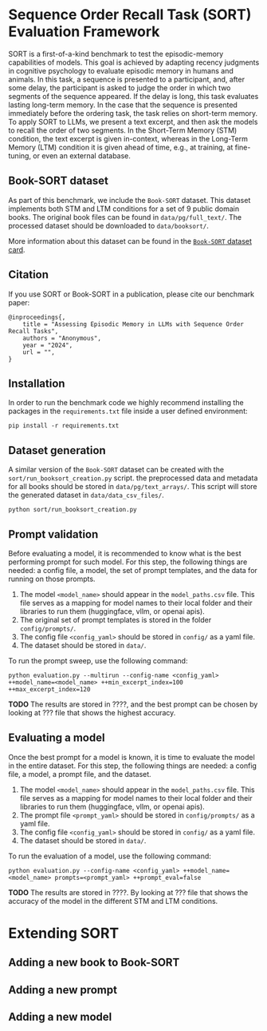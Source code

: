 # Sequence Order Recall Task (SORT) Evaluation Framework

SORT is a first-of-a-kind benchmark to test the episodic-memory capabilities of models.
This goal is achieved by adapting recency judgments in cognitive psychology to evaluate episodic memory in humans and 
animals. In this task, a sequence is presented to a participant, and, after some delay, the participant is asked to 
judge the order in which two segments of the sequence appeared. If the delay is long, this task evaluates lasting 
long-term memory. In the case that the sequence is presented immediately before the ordering task, the task relies on 
short-term memory. To apply SORT to LLMs, we present a text excerpt, and then ask the models to recall the order of two
segments. In the Short-Term Memory (STM) condition, the text excerpt is given in-context, whereas in the Long-Term
Memory (LTM) condition it is given ahead of time, e.g., at training, at fine-tuning, or even an external database.

## Book-SORT dataset
As part of this benchmark, we include the `Book-SORT` dataset. This dataset implements both STM and LTM conditions for
a set of 9 public domain books. The original book files can be found in `data/pg/full_text/`.
The processed dataset should be downloaded to `data/booksort/`.

More information about this dataset can be found in the [`Book-SORT` dataset card](data/booksort/README.md).  

## Citation
If you use SORT or Book-SORT in a publication, please cite our benchmark paper:
```
@inproceedings{,
    title = "Assessing Episodic Memory in LLMs with Sequence Order Recall Tasks",
    authors = "Anonymous",
    year = "2024",
    url = "",
}
```

## Installation
In order to run the benchmark code we highly recommend installing the packages in the `requirements.txt` file inside a
user defined environment:
```shell
pip install -r requirements.txt
```

## Dataset generation
A similar version of the `Book-SORT` dataset can be created with the `sort/run_booksort_creation.py` script.
the preprocessed data and metadata for all books should be stored in `data/pg/text_arrays/`.
This script will store the generated dataset in `data/data_csv_files/`.

```shell
python sort/run_booksort_creation.py 
```

## Prompt validation
Before evaluating a model, it is recommended to know what is the best performing prompt for such model.
For this step, the following things are needed: a config file, a model, the set of prompt templates, and the data for 
running on those prompts.
1. The model `<model_name>` should appear in the `model_paths.csv` file. This file serves as a mapping for model names to their local folder 
and their libraries to run them (huggingface, vllm, or openai apis).
2. The original set of prompt templates is stored in the folder `config/prompts/`.
3. The config file `<config_yaml>` should be stored in `config/` as a yaml file. 
4. The dataset should be stored in `data/`.

To run the prompt sweep, use the following command:
```shell
python evaluation.py --multirun --config-name <config_yaml> ++model_name=<model_name> ++min_excerpt_index=100 ++max_excerpt_index=120
```

**TODO**
The results are stored in ????, and the best prompt can be chosen by looking at ??? file that shows the highest 
accuracy.

## Evaluating a model
Once the best prompt for a model is known, it is time to evaluate the model in the entire dataset.
For this step, the following things are needed: a config file, a model, a prompt file, and the dataset.
1. The model `<model_name>` should appear in the `model_paths.csv` file. This file serves as a mapping for model names to their local folder 
and their libraries to run them (huggingface, vllm, or openai apis).
2. The prompt file `<prompt_yaml>` should be stored in `config/prompts/` as a yaml file.
3. The config file `<config_yaml>` should be stored in `config/` as a yaml file. 
4. The dataset should be stored in `data/`.

To run the evaluation of a model, use the following command:
```shell
python evaluation.py --config-name <config_yaml> ++model_name=<model_name> prompts=<prompt_yaml> ++prompt_eval=false
```

**TODO**
The results are stored in ????. By looking at ??? file that shows the 
accuracy of the model in the different STM and LTM conditions.

# Extending SORT

## Adding a new book to Book-SORT

## Adding a new prompt

## Adding a new model


